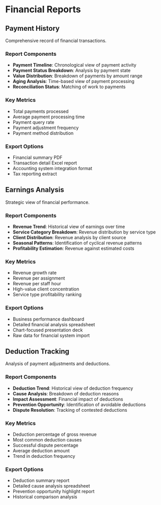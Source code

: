 
# Financial Reports

## Payment History
Comprehensive record of financial transactions.

### Report Components
- **Payment Timeline**: Chronological view of payment activity
- **Payment Status Breakdown**: Analysis by payment state
- **Value Distribution**: Breakdown of payments by amount range
- **Aging Analysis**: Time-based view of payment processing
- **Reconciliation Status**: Matching of work to payments

### Key Metrics
- Total payments processed
- Average payment processing time
- Payment query rate
- Payment adjustment frequency
- Payment method distribution

### Export Options
- Financial summary PDF
- Transaction detail Excel report
- Accounting system integration format
- Tax reporting extract

## Earnings Analysis
Strategic view of financial performance.

### Report Components
- **Revenue Trend**: Historical view of earnings over time
- **Service Category Breakdown**: Revenue distribution by service type
- **Client Distribution**: Revenue analysis by client source
- **Seasonal Patterns**: Identification of cyclical revenue patterns
- **Profitability Estimation**: Revenue against estimated costs

### Key Metrics
- Revenue growth rate
- Revenue per assignment
- Revenue per staff hour
- High-value client concentration
- Service type profitability ranking

### Export Options
- Business performance dashboard
- Detailed financial analysis spreadsheet
- Chart-focused presentation deck
- Raw data for financial system import

## Deduction Tracking
Analysis of payment adjustments and deductions.

### Report Components
- **Deduction Trend**: Historical view of deduction frequency
- **Cause Analysis**: Breakdown of deduction reasons
- **Impact Assessment**: Financial impact of deductions
- **Prevention Opportunity**: Identification of avoidable deductions
- **Dispute Resolution**: Tracking of contested deductions

### Key Metrics
- Deduction percentage of gross revenue
- Most common deduction causes
- Successful dispute percentage
- Average deduction amount
- Trend in deduction frequency

### Export Options
- Deduction summary report
- Detailed cause analysis spreadsheet
- Prevention opportunity highlight report
- Historical comparison analysis
